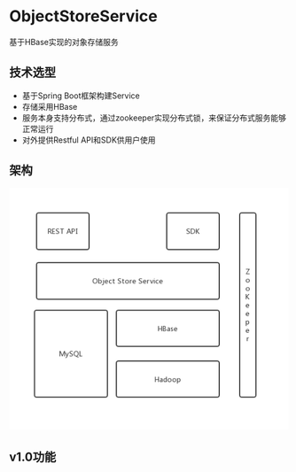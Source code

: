 # ObjectStoreService
基于HBase实现的对象存储服务

## 技术选型
- 基于Spring Boot框架构建Service
- 存储采用HBase
- 服务本身支持分布式，通过zookeeper实现分布式锁，来保证分布式服务能够正常运行
- 对外提供Restful API和SDK供用户使用

## 架构
![Image text](imgs/framework.png)

## v1.0功能


